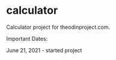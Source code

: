 # calculator

Calculator project for theodinproject.com.

Important Dates:

June 21, 2021 - started project

